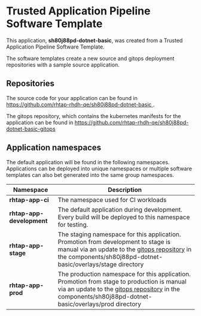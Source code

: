 # Trusted Application Pipeline Software Template

This application, **sh80j88pd-dotnet-basic**, was created from a Trusted Application Pipeline Software Template.

The software templates create a new source and gitops deployment repositories with a sample source application. 

## Repositories

The source code for your application can be found in [https://github.com/rhtap-rhdh-qe/sh80j88pd-dotnet-basic ](https://github.com/rhtap-rhdh-qe/sh80j88pd-dotnet-basic ).
 
The gitops repository, which contains the kubernetes manifests for the application can be found in 
[https://github.com/rhtap-rhdh-qe/sh80j88pd-dotnet-basic-gitops ](https://github.com/rhtap-rhdh-qe/sh80j88pd-dotnet-basic-gitops ) 

## Application namespaces 

The default application will be found in the following namespaces. Applications can be deployed into unique namespaces or multiple software templates can also bet generated into the same group namespaces.  

|  Namespace   |  Description   |  
| -------- | -------- |
| **rhtap-app-ci** | The namespace used for CI workloads |
| **rhtap-app-development** | The default application during development. Every build will be deployed to this namespace for testing. |
| **rhtap-app-stage** | The staging namespace for this application. Promotion from development to stage is manual via an update to the [gitops repository](https://github.com/rhtap-rhdh-qe/sh80j88pd-dotnet-basic-gitops ) in the components/sh80j88pd-dotnet-basic/overlays/stage directory |
| **rhtap-app-prod** | The production namespace for this application. Promotion from stage to production is manual via an update to the [gitops repository](https://github.com/rhtap-rhdh-qe/sh80j88pd-dotnet-basic-gitops ) in the components/sh80j88pd-dotnet-basic/overlays/prod directory |
